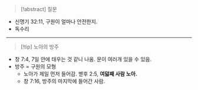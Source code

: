 > [!abstract] 질문
- 신명기 32:11, 구원이 얼마나 안전한지.
- 독수리
***
> [!tip] 노아의 방주
- 창 7:4, 7일 안에 태우는 것 같니 나옴. 문이 여러개 있을 수 있음. 
- 방주 = 구원의 모형
	- 노아가 제일 먼저 들어감. 벧후 2:5, **여덣째 사람 노아.**
	- 창 7:16, 방주의 마지막에 들어간 사람.
